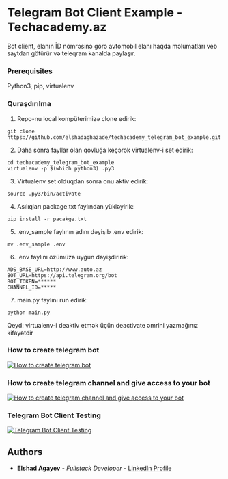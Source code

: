 # Telegram Bot Client Example - Techacademy.az

Bot client, elanın İD nömrəsinə görə avtomobil elanı haqda məlumatları veb saytdan götürür və teleqram kanalda paylaşır.

### Prerequisites

Python3, pip, virtualenv

### Quraşdırılma

1. Repo-nu local kompüterimizə clone edirik:
```
git clone https://github.com/elshadaghazade/techacademy_telegram_bot_example.git
```
2. Daha sonra fayllar olan qovluğa keçərək virtualenv-i set edirik:
```
cd techacademy_telegram_bot_example
virtualenv -p $(which python3) .py3
```

3. Virtualenv set olduqdan sonra onu aktiv edirik:
```
source .py3/bin/activate
```

4. Asılıqları package.txt faylından yükləyirik:
```
pip install -r pacakge.txt
```
5. .env_sample faylının adını dəyişib .env edirik:
```
mv .env_sample .env
```

6. .env faylını özümüzə uyğun dəyişdiririk:
```
ADS_BASE_URL=http://www.auto.az
BOT_URL=https://api.telegram.org/bot
BOT_TOKEN=******
CHANNEL_ID=*****
```

7. main.py faylını run edirik:
```
python main.py
```

Qeyd: virtualenv-i deaktiv etmək üçün deactivate əmrini yazmağınız kifayətdir

### How to create telegram bot
[![How to create telegram bot](https://img.youtube.com/vi/PFrfSOISbGo/0.jpg)](https://www.youtube.com/watch?v=PFrfSOISbGo)

### How to create telegram channel and give access to your bot
[![How to create telegram channel and give access to your bot](https://img.youtube.com/vi/NQxn0TuDhXo/0.jpg)](https://www.youtube.com/watch?v=NQxn0TuDhXo)

### Telegram Bot Client Testing
[![Telegram Bot Client Testing](https://img.youtube.com/vi/DxHWJTUeP6Q/0.jpg)](https://www.youtube.com/watch?v=DxHWJTUeP6Q)


## Authors

* **Elshad Agayev** - *Fullstack Developer* - [LinkedIn Profile](https://www.linkedin.com/in/elshadaghazadeh/)
